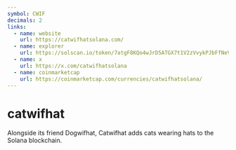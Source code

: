 ```yaml
---
symbol: CWIF
decimals: 2
links:
  - name: website
    url: https://catwifhatsolana.com/
  - name: explorer
    url: https://solscan.io/token/7atgF8KQo4wJrD5ATGX7t1V2zVvykPJbFfNeVf1icFv1
  - name: x
    url: https://x.com/catwifhatsolana
  - name: coinmarketcap
    url: https://coinmarketcap.com/currencies/catwifhatsolana/
---
```


# catwifhat

Alongside its friend Dogwifhat, Catwifhat adds cats wearing hats to the Solana blockchain.
